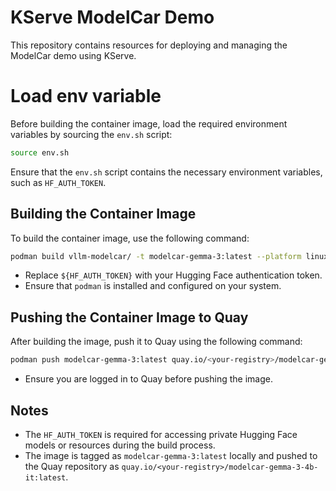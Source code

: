 # KServe ModelCar Demo

This repository contains resources for deploying and managing the ModelCar demo using KServe.

# Load env variable

Before building the container image, load the required environment variables by sourcing the `env.sh` script:

```bash
source env.sh
```

Ensure that the `env.sh` script contains the necessary environment variables, such as `HF_AUTH_TOKEN`.

## Building the Container Image

To build the container image, use the following command:

```bash
podman build vllm-modelcar/ -t modelcar-gemma-3:latest --platform linux/amd64 --build-arg HF_AUTH_TOKEN=${HF_AUTH_TOKEN}
```

- Replace `${HF_AUTH_TOKEN}` with your Hugging Face authentication token.
- Ensure that `podman` is installed and configured on your system.

## Pushing the Container Image to Quay

After building the image, push it to Quay using the following command:

```bash
podman push modelcar-gemma-3:latest quay.io/<your-registry>/modelcar-gemma-3-4b-it:latest
```

- Ensure you are logged in to Quay before pushing the image.

## Notes

- The `HF_AUTH_TOKEN` is required for accessing private Hugging Face models or resources during the build process.
- The image is tagged as `modelcar-gemma-3:latest` locally and pushed to the Quay repository as `quay.io/<your-registry>/modelcar-gemma-3-4b-it:latest`.

